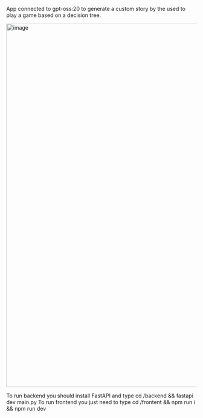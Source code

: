App connected to gpt-oss:20 to generate a custom story by the used to play a game based on a decision tree.

<img width="1690" height="960" alt="image" src="https://github.com/user-attachments/assets/e00a16fa-45f4-4266-9f19-dc3492f88e4e" />

To run backend you should install FastAPI and type cd /backend && fastapi dev main.py
To run frontend you just need to type cd /frontent && npm run i && npm run dev

